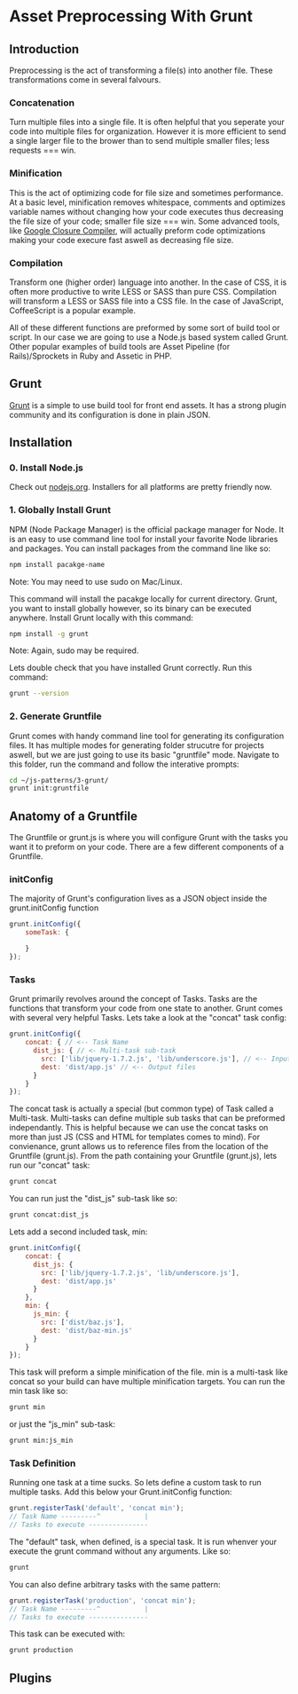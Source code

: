 Asset Preprocessing With Grunt
==============================

Introduction
------------

Preprocessing is the act of transforming a file(s) into another file. These transformations come in several falvours.

### Concatenation

Turn multiple files into a single file. It is often helpful that you seperate your code into multiple files for organization. However it is more efficient to send a single larger file to the brower than to send multiple smaller files; less requests === win.

### Minification

This is the act of optimizing code for file size and sometimes performance. At a basic level, minification removes whitespace, comments and optimizes variable names without changing how your code executes thus decreasing the file size of your code; smaller file size === win. Some advanced tools, like [Google Closure Compiler](https://developers.google.com/closure/compiler/), will actually preform code optimizations making your code execure fast aswell as decreasing file size.

### Compilation

Transform one (higher order) language into another. In the case of CSS, it is often more  productive to write LESS or SASS than pure CSS. Compilation will transform a LESS or SASS file into a CSS file. In the case of JavaScript, CoffeeScript is a popular example.

All of these different functions are preformed by some sort of build tool or script. In our case we are going to use a Node.js based system called Grunt. Other popular examples of build tools are Asset Pipeline (for Rails)/Sprockets in Ruby and Assetic in PHP.

Grunt
-----

[Grunt](https://github.com/cowboy/grunt) is a simple to use build tool for front end assets. It has a strong plugin community and its configuration is done in plain JSON.

## Installation

### 0. Install Node.js

Check out [nodejs.org](http://nodejs.org/). Installers for all platforms are pretty friendly now.

### 1. Globally Install Grunt

NPM (Node Package Manager) is the official package manager for Node. It is an easy to use command line tool for install your favorite Node libraries and packages. You can install packages from the command line like so: 

```bash
npm install pacakge-name
```
Note: You may need to use sudo on Mac/Linux.

This command will install the pacakge locally for current directory. Grunt, you want to install globally however, so its binary can be executed anywhere. Install Grunt locally with this command:

```bash
npm install -g grunt
```
Note: Again, sudo may be required.

Lets double check that you have installed Grunt correctly. Run this command:

```bash
grunt --version
```

### 2. Generate Gruntfile

Grunt comes with handy command line tool for generating its configuration files. It has multiple modes for generating folder strucutre for projects aswell, but we are just going to use its basic "gruntfile" mode. Navigate to this folder, run the command and follow the interative prompts:

```bash
cd ~/js-patterns/3-grunt/
grunt init:gruntfile
```

## Anatomy of a Gruntfile

The Gruntfile or grunt.js is where you will configure Grunt with the tasks you want it to preform on your code. There are a few different components of a Gruntfile.

### initConfig

The majority of Grunt's configuration lives as a JSON object inside the grunt.initConfig function

```javascript
grunt.initConfig({
	someTask: {

	}
});
```

### Tasks

Grunt primarily revolves around the concept of Tasks. Tasks are the functions that transform your code from one state to another. Grunt comes with several very helpful Tasks. Lets take a look at the "concat" task config:

```javascript
grunt.initConfig({
	concat: { // <-- Task Name
      dist_js: { // <- Multi-task sub-task
        src: ['lib/jquery-1.7.2.js', 'lib/underscore.js'], // <-- Input Files
        dest: 'dist/app.js' // <-- Output files
      }
    }
});
```

The concat task is actually a special (but common type) of Task called a Multi-task. Multi-tasks can define multiple sub tasks that can be preformed independantly. This is helpful because we can use the concat tasks on more than just JS (CSS and HTML for templates comes to mind). For convienance, grunt allows us to reference files from the location of the Gruntfile (grunt.js). From the path containing your Gruntfile (grunt.js), lets run our "concat" task:

```bash
grunt concat
```

You can run just the "dist_js" sub-task like so:

```bash
grunt concat:dist_js
```

Lets add a second included task, min:

```javascript
grunt.initConfig({
    concat: { 
      dist_js: { 
        src: ['lib/jquery-1.7.2.js', 'lib/underscore.js'], 
        dest: 'dist/app.js'
      }
    },
    min: {
      js_min: {
        src: ['dist/baz.js'],
        dest: 'dist/baz-min.js'
      }
    }
});
```

This task will preform a simple minification of the file. min is a multi-task like concat so your build can have multiple minification targets. You can run the min task like so:

```bash
grunt min
```

or just the "js_min" sub-task:

```bash
grunt min:js_min
```


### Task Definition

Running one task at a time sucks. So lets define a custom task to run multiple tasks. Add this below your Grunt.initConfig function:

```javascript
grunt.registerTask('default', 'concat min');
// Task Name ---------^           |
// Tasks to execute ---------------
```

The "default" task, when defined, is a special task. It is run whenver your execute the grunt command without any arguments. Like so:

```bash
grunt
```

You can also define arbitrary tasks with the same pattern:

```javascript
grunt.registerTask('production', 'concat min');
// Task Name ---------^           |
// Tasks to execute ---------------
```

This task can be executed with:

```bash
grunt production
```

## Plugins

 





